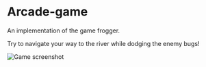 # Arcade-game

An implementation of the game frogger.

Try to navigate your way to the river while dodging the enemy bugs!

![Game screenshot](img/screenshot.png)